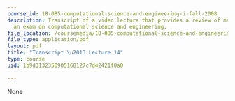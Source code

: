 ```yaml
---
course_id: 18-085-computational-science-and-engineering-i-fall-2008
description: Transcript of a video lecture that provides a review of materials for
  an exam on computational science and engineering.
file_location: /coursemedia/18-085-computational-science-and-engineering-i-fall-2008/1b9d3132350905168127c7d42421f0a0_18-085F08-L14.pdf
file_type: application/pdf
layout: pdf
title: "Transcript \u2013 Lecture 14"
type: course
uid: 1b9d3132350905168127c7d42421f0a0

---
```

None